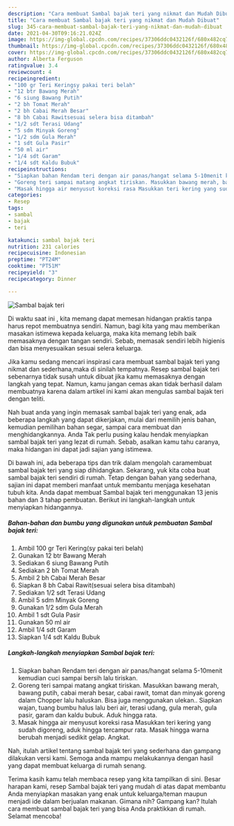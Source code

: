 ```yaml
---
description: "Cara membuat Sambal bajak teri yang nikmat dan Mudah Dibuat"
title: "Cara membuat Sambal bajak teri yang nikmat dan Mudah Dibuat"
slug: 345-cara-membuat-sambal-bajak-teri-yang-nikmat-dan-mudah-dibuat
date: 2021-04-30T09:16:21.024Z
image: https://img-global.cpcdn.com/recipes/37306ddc0432126f/680x482cq70/sambal-bajak-teri-foto-resep-utama.jpg
thumbnail: https://img-global.cpcdn.com/recipes/37306ddc0432126f/680x482cq70/sambal-bajak-teri-foto-resep-utama.jpg
cover: https://img-global.cpcdn.com/recipes/37306ddc0432126f/680x482cq70/sambal-bajak-teri-foto-resep-utama.jpg
author: Alberta Ferguson
ratingvalue: 3.4
reviewcount: 4
recipeingredient:
- "100 gr Teri Keringsy pakai teri belah"
- "12 btr Bawang Merah"
- "6 siung Bawang Putih"
- "2 bh Tomat Merah"
- "2 bh Cabai Merah Besar"
- "8 bh Cabai Rawitsesuai selera bisa ditambah"
- "1/2 sdt Terasi Udang"
- "5 sdm Minyak Goreng"
- "1/2 sdm Gula Merah"
- "1 sdt Gula Pasir"
- "50 ml air"
- "1/4 sdt Garam"
- "1/4 sdt Kaldu Bubuk"
recipeinstructions:
- "Siapkan bahan Rendam teri dengan air panas/hangat selama 5-10menit kemudian cuci sampai bersih lalu tiriskan."
- "Goreng teri sampai matang angkat tiriskan. Masukkan bawang merah, bawang putih, cabai merah besar, cabai rawit, tomat dan minyak goreng dalam Chopper lalu haluskan. Bisa juga menggunakan ulekan.. Siapkan wajan, tuang bumbu halus lalu beri air, terasi udang, gula merah, gula pasir, garam dan kaldu bubuk. Aduk hingga rata."
- "Masak hingga air menyusut koreksi rasa Masukkan teri kering yang sudah digoreng, aduk hingga tercampur rata. Masak hingga warna berubah menjadi sedikit gelap. Angkat."
categories:
- Resep
tags:
- sambal
- bajak
- teri

katakunci: sambal bajak teri 
nutrition: 231 calories
recipecuisine: Indonesian
preptime: "PT24M"
cooktime: "PT51M"
recipeyield: "3"
recipecategory: Dinner

---
```



![Sambal bajak teri](https://img-global.cpcdn.com/recipes/37306ddc0432126f/680x482cq70/sambal-bajak-teri-foto-resep-utama.jpg)

Di waktu  saat ini , kita memang dapat memesan hidangan praktis tanpa harus repot membuatnya sendiri. Namun, bagi kita yang mau memberikan masakan istimewa kepada keluarga, maka kita memang lebih baik memasaknya dengan tangan sendiri. Sebab, memasak sendiri lebih higienis dan bisa menyesuaikan sesuai selera keluarga.

Jika kamu sedang mencari inspirasi cara membuat sambal bajak teri yang nikmat dan sederhana,maka di sinilah tempatnya. Resep sambal bajak teri  sebenarnya tidak susah untuk dibuat jika kamu memasaknya dengan langkah yang tepat. Namun, kamu jangan cemas akan tidak berhasil dalam membuatnya 
karena dalam artikel ini kami akan mengulas sambal bajak teri dengan teliti.  



Nah buat anda yang ingin memasak sambal bajak teri yang enak, ada beberapa langkah yang dapat dikerjakan, mulai dari memilih jenis bahan, kemudian pemilihan bahan segar, sampai cara membuat dan menghidangkannya. Anda Tak perlu pusing kalau hendak menyiapkan sambal bajak teri yang lezat di rumah. Sebab, asalkan kamu  tahu caranya, maka hidangan ini dapat jadi sajian yang istimewa.

Di bawah ini, ada beberapa tips dan trik dalam mengolah caramembuat sambal bajak teri yang siap dihidangkan. Sekarang, yuk kita coba buat sambal bajak teri sendiri di rumah. Tetap dengan bahan yang sederhana, sajian ini dapat memberi manfaat untuk membantu menjaga kesehatan tubuh kita. Anda dapat membuat Sambal bajak teri menggunakan 13 jenis bahan dan 3 tahap pembuatan. Berikut ini langkah-langkah untuk menyiapkan hidangannya.

<!--inarticleads1-->

##### Bahan-bahan dan bumbu yang digunakan untuk pembuatan Sambal bajak teri:

1. Ambil 100 gr Teri Kering(sy pakai teri belah)
1. Gunakan 12 btr Bawang Merah
1. Sediakan 6 siung Bawang Putih
1. Sediakan 2 bh Tomat Merah
1. Ambil 2 bh Cabai Merah Besar
1. Siapkan 8 bh Cabai Rawit(sesuai selera bisa ditambah)
1. Sediakan 1/2 sdt Terasi Udang
1. Ambil 5 sdm Minyak Goreng
1. Gunakan 1/2 sdm Gula Merah
1. Ambil 1 sdt Gula Pasir
1. Gunakan 50 ml air
1. Ambil 1/4 sdt Garam
1. Siapkan 1/4 sdt Kaldu Bubuk




<!--inarticleads2-->

##### Langkah-langkah menyiapkan Sambal bajak teri:

1. Siapkan bahan Rendam teri dengan air panas/hangat selama 5-10menit kemudian cuci sampai bersih lalu tiriskan.
1. Goreng teri sampai matang angkat tiriskan. Masukkan bawang merah, bawang putih, cabai merah besar, cabai rawit, tomat dan minyak goreng dalam Chopper lalu haluskan. Bisa juga menggunakan ulekan.. Siapkan wajan, tuang bumbu halus lalu beri air, terasi udang, gula merah, gula pasir, garam dan kaldu bubuk. Aduk hingga rata.
1. Masak hingga air menyusut koreksi rasa Masukkan teri kering yang sudah digoreng, aduk hingga tercampur rata. Masak hingga warna berubah menjadi sedikit gelap. Angkat.




Nah, itulah artikel tentang  sambal bajak teri  yang sederhana dan gampang dilakukan versi kami. Semoga anda mampu melakukannya dengan hasil yang dapat membuat keluarga di rumah senang. 

Terima kasih kamu telah membaca resep yang kita tampilkan di sini. Besar harapan kami, resep  Sambal bajak teri yang mudah di atas dapat membantu Anda menyiapkan masakan yang enak untuk keluarga/teman maupun menjadi ide dalam berjualan makanan. Gimana nih? Gampang kan? Itulah cara membuat sambal bajak teri yang bisa Anda praktikkan di rumah. Selamat mencoba!

